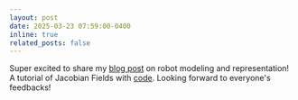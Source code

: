 ```yaml
---
layout: post
date: 2025-03-23 07:59:00-0400
inline: true
related_posts: false
---
```


Super excited to share my [blog post](https://sizhe-li.github.io/blog/2025/jacobian-fields-tutorial/) on robot modeling and representation! A tutorial of Jacobian Fields with [code](https://github.com/sizhe-li/neural-jacobian-field/tree/main). Looking forward to everyone's feedbacks!


